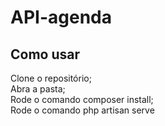 # API-agenda
## Como usar

Clone o repositório;<br>
Abra a pasta;<br>
Rode o comando composer install;<br>
Rode o comando php artisan serve<br>
